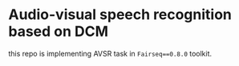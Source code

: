 # Audio-visual speech recognition based on DCM
this repo is implementing AVSR task in `Fairseq==0.8.0` toolkit.

